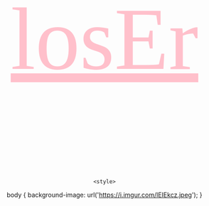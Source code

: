 <!doctype html>
<html>
	<head>
		<title>Ur Baking</title>
		<link rel="shortcut icon" href="earewewewewewewewewew.png" type="image/png">
	</head>
<center> 
	<p style="font-family:Comic Sans MS; font-size: 200px;"><a href="https://www.youtube.com/watch?v=wV3N-wCRL2k" style="color: pink">losEr</a></p>
	
	
	

	<style>
body {
  background-image: url('https://i.imgur.com/lEIEkcz.jpeg');
}
</style>
